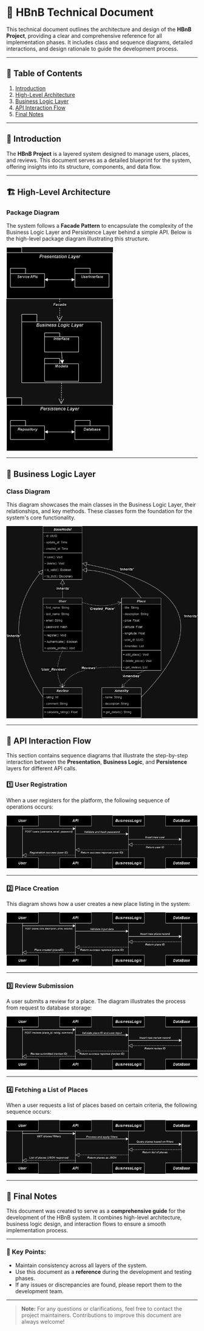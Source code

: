 # 🌟 HBnB Technical Document

This technical document outlines the architecture and design of the **HBnB Project**, providing a clear and comprehensive reference for all implementation phases. It includes class and sequence diagrams, detailed interactions, and design rationale to guide the development process.

---

## 📑 Table of Contents

1. [Introduction](#introduction)
2. [High-Level Architecture](#high-level-architecture)
3. [Business Logic Layer](#business-logic-layer)
4. [API Interaction Flow](#api-interaction-flow)
5. [Final Notes](#final-notes)

---

## 📖 Introduction

The **HBnB Project** is a layered system designed to manage users, places, and reviews. This document serves as a detailed blueprint for the system, offering insights into its structure, components, and data flow.

---

## 🏗️ High-Level Architecture

### Package Diagram

The system follows a **Facade Pattern** to encapsulate the complexity of the Business Logic Layer and Persistence Layer behind a simple API. Below is the high-level package diagram illustrating this structure.

![High-Level Package Diagram](docs/images/P1.png)

---

## 🧩 Business Logic Layer

### Class Diagram

This diagram showcases the main classes in the Business Logic Layer, their relationships, and key methods. These classes form the foundation for the system's core functionality.

![Class Diagram](docs/images/P2.png)

---

## 🔄 API Interaction Flow

This section contains sequence diagrams that illustrate the step-by-step interaction between the **Presentation**, **Business Logic**, and **Persistence** layers for different API calls.

### 1️⃣ User Registration
When a user registers for the platform, the following sequence of operations occurs:

![User Registration](docs/images/UserRegistration.png)

---

### 2️⃣ Place Creation
This diagram shows how a user creates a new place listing in the system:

![Place Creation](docs/images/PlaceCreation.png)

---

### 3️⃣ Review Submission
A user submits a review for a place. The diagram illustrates the process from request to database storage:

![Review Submission](docs/images/ReviewSubmission.png)

---

### 4️⃣ Fetching a List of Places
When a user requests a list of places based on certain criteria, the following sequence occurs:

![List Places](docs/images/ListPlaces.png)

---

## 📝 Final Notes

This document was created to serve as a **comprehensive guide** for the development of the HBnB system. It combines high-level architecture, business logic design, and interaction flows to ensure a smooth implementation process.

---

### 📌 Key Points:
- Maintain consistency across all layers of the system.
- Use this document as a **reference** during the development and testing phases.
- If any issues or discrepancies are found, please report them to the development team.

---

> **Note:** For any questions or clarifications, feel free to contact the project maintainers. Contributions to improve this document are always welcome!
